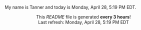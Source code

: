 My name is Tanner and today is Monday, April 28, 5:19 PM EDT.

<p align="center">This <i>README</i> file is generated <b>every 3 hours</b>!</br>Last refresh: Monday, April 28, 5:19 PM EDT<br /></p>
